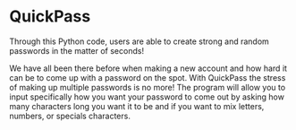 # QuickPass

Through this Python code, users are able to create strong and random passwords in the matter of seconds!

We have all been there before when making a new account and how hard it can be to come up with a password on the spot. With QuickPass the stress of making up multiple passwords is no more! The program will allow you to input specifically how you want your password to come out by asking how many characters long you want it to be and if you want to mix letters, numbers, or specials characters. 
